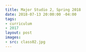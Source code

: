 ```yaml
---
title: Major Studio 2, Spring 2018
date: 2018-07-13 20:00:00 -04:00
tags:
- curriculum
- 2017
layout: post
images:
- src: class02.jpg
---
```


